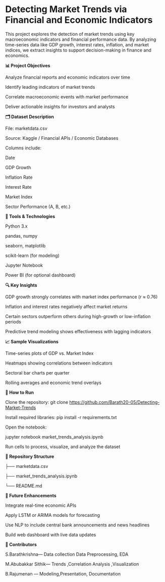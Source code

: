 # **Detecting Market Trends via Financial and Economic Indicators**

This project explores the detection of market trends using key macroeconomic indicators and financial performance data. By analyzing time-series data like GDP growth, interest rates, inflation, and market indices, we extract insights to support decision-making in finance and economics.

**📊 Project Objectives**

Analyze financial reports and economic indicators over time

Identify leading indicators of market trends

Correlate macroeconomic events with market performance

Deliver actionable insights for investors and analysts

**🗂 Dataset Description**

File: marketdata.csv

Source: Kaggle / Financial APIs / Economic Databases

Columns include:

Date

GDP Growth

Inflation Rate

Interest Rate

Market Index

Sector Performance (A, B, etc.)

**🔧 Tools & Technologies**

Python 3.x

pandas, numpy

seaborn, matplotlib

scikit-learn (for modeling)

Jupyter Notebook

Power BI (for optional dashboard)

**🔍 Key Insights**

GDP growth strongly correlates with market index performance (r ≈ 0.76)

Inflation and interest rates negatively affect market returns

Certain sectors outperform others during high-growth or low-inflation periods

Predictive trend modeling shows effectiveness with lagging indicators

**📈 Sample Visualizations**

Time-series plots of GDP vs. Market Index

Heatmaps showing correlations between indicators

Sectoral bar charts per quarter

Rolling averages and economic trend overlays

**🚀 How to Run**

Clone the repository:
git clone https://github.com/Barath20-05/Detecting-Market-Trends

Install required libraries:
pip install -r requirements.txt

Open the notebook:

jupyter notebook market_trends_analysis.ipynb

Run cells to process, visualize, and analyze the dataset

**📂 Repository Structure**

├── marketdata.csv

├── market_trends_analysis.ipynb

└── README.md

**📌 Future Enhancements**

Integrate real-time economic APIs

Apply LSTM or ARIMA models for forecasting

Use NLP to include central bank announcements and news headlines

Build web dashboard with live data updates

**🤝 Contributors**

S.Barathkrishna— Data collection Data Preprocessing, EDA

M.Abubakkar Sithik— Trends ,Correlation Analysis ,Visualization

B.Rajumenan — Modeling,Presentation, Documentation
